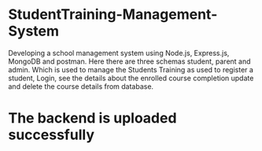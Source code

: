 # StudentTraining-Management-System
Developing a school management system using Node.js, Express.js, MongoDB and postman. 
Here there are three schemas student, parent and admin. 
Which is used to manage the Students Training as used to register a student, Login, see the details about the enrolled course completion update and delete the course details from database.

# The backend is uploaded successfully

